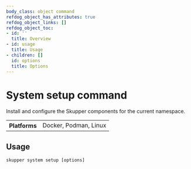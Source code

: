 ```yaml
---
body_class: object command
refdog_object_has_attributes: true
refdog_object_links: []
refdog_object_toc:
- id: ''
  title: Overview
- id: usage
  title: Usage
- children: []
  id: options
  title: Options
---
```


# System setup command

<section>

Install and configure the Skupper components for the current
namespace.

<table class="fields"><tr><th>Platforms</th><td>Docker, Podman, Linux</td></table>

</section>

<section>

## Usage

~~~ shell
skupper system setup [options]
~~~

</section>
